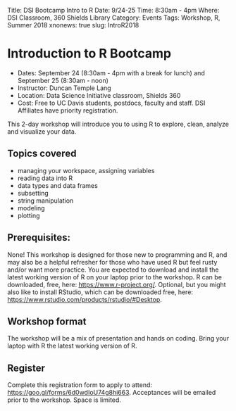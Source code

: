 Title: DSI Bootcamp Intro to R
Date: 9/24-25
Time:  8:30am - 4pm
Where: DSI Classroom, 360 Shields Library
Category: Events
Tags: Workshop, R, Summer 2018
xnonews: true
slug: IntroR2018

# Introduction to R Bootcamp

* Dates: September 24 (8:30am - 4pm with a break for lunch) and September 25 (8:30am - noon)
* Instructor: Duncan Temple Lang
* Location: Data Science Initiative classroom, Shields 360
* Cost: Free to UC Davis students, postdocs, faculty and staff. DSI Affiliates have priority registration.

This 2-day workshop will introduce you to using R to explore, clean, analyze and visualize your data. 

## Topics covered

*  managing your workspace, assigning variables
* reading data into R
* data types and data frames
* subsetting
* string manipulation
* modeling
* plotting

## Prerequisites: 

None! This workshop is designed for those new to programming and R, and may also be a helpful refresher for those who have used R but feel rusty and/or want more practice. You are expected to download and install the latest working version of R on your laptop prior to the workshop. R can be downloaded, free, here: https://www.r-project.org/. Optional, but you might also like to install RStudio, which can be downloaded free, here: https://www.rstudio.com/products/rstudio/#Desktop. 

## Workshop format

The workshop will be a mix of presentation and hands on coding. Bring your laptop with R the latest working version of R.

## Register

Complete this registration form to apply to attend: https://goo.gl/forms/6d0wdIoU74g8hi663. Acceptances will be emailed prior to the workshop. Space is limited.
